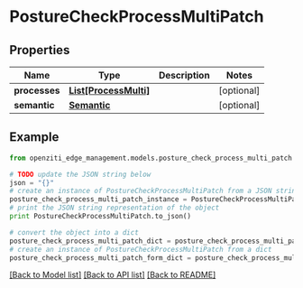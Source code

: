 # PostureCheckProcessMultiPatch


## Properties
Name | Type | Description | Notes
------------ | ------------- | ------------- | -------------
**processes** | [**List[ProcessMulti]**](ProcessMulti.md) |  | [optional] 
**semantic** | [**Semantic**](Semantic.md) |  | [optional] 

## Example

```python
from openziti_edge_management.models.posture_check_process_multi_patch import PostureCheckProcessMultiPatch

# TODO update the JSON string below
json = "{}"
# create an instance of PostureCheckProcessMultiPatch from a JSON string
posture_check_process_multi_patch_instance = PostureCheckProcessMultiPatch.from_json(json)
# print the JSON string representation of the object
print PostureCheckProcessMultiPatch.to_json()

# convert the object into a dict
posture_check_process_multi_patch_dict = posture_check_process_multi_patch_instance.to_dict()
# create an instance of PostureCheckProcessMultiPatch from a dict
posture_check_process_multi_patch_form_dict = posture_check_process_multi_patch.from_dict(posture_check_process_multi_patch_dict)
```
[[Back to Model list]](../README.md#documentation-for-models) [[Back to API list]](../README.md#documentation-for-api-endpoints) [[Back to README]](../README.md)



